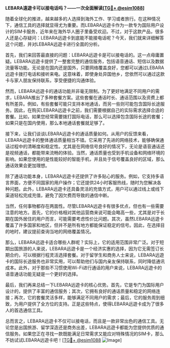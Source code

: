 **LEBARA遠遊卡可以接电话吗？——一次全面解读[[TG💪+ @esim1088](https://t.me/s/esim1088)]**

随着全球化的推进，越来越多的人选择到海外工作、学习或者旅行。在这种情况下，通信工具的选择就显得尤为重要。而LEBARA远遊卡作为一款专为国际用户设计的SIM卡服务，近年来在海外华人圈子里备受欢迎。不过，对于这款产品，很多人还是心存疑问：LEBARA远遊卡到底能不能接电话呢？今天，我们就来详细解答这个问题，并对LEBARA远遊卡进行全面的分析。

首先，我们来回答最直接的问题：LEBARA远遊卡是可以接电话的。这一点毋庸置疑。LEBARA远遊卡提供了一整套完整的通信服务，包括语音通话、短信以及数据流量等功能。无论是在国内还是国外，只要网络覆盖良好，您都可以通过LEBARA远遊卡拨打电话和接听来电。这意味着，即使身处异国他乡，您依然可以通过这款卡与家人朋友保持联系，享受便捷的沟通体验。

然而，LEBARA远遊卡的通话功能并非毫无限制。为了更好地满足不同用户的需求，LEBARA推出了多种套餐方案。这些套餐在通话时长、通话范围以及资费上都有所差异。例如，有些套餐可能只支持本地通话，而另一些则可能包含国际长途服务。因此，在购买LEBARA远遊卡之前，我们需要根据自己的实际需求选择合适的套餐。比如，如果您经常需要拨打国际电话，那么可以选择包含国际长途的套餐；如果只是在国内使用，那么本地通话套餐就足够了。

接下来，让我们谈谈LEBARA远遊卡的通话质量如何。从用户的反馈来看，LEBARA远遊卡的整体通话质量相当不错。它采用了先进的网络技术，能够确保通话过程中的清晰度和稳定性。尤其是在网络信号良好的情况下，无论是语音通话还是视频通话，都能带来流畅的体验。当然，通话质量也受到手机设备和网络环境的影响。如果您使用的是性能较好的智能手机，并且处于信号覆盖良好的区域，那么通话效果会更加理想。

除了通话功能本身，LEBARA远遊卡还提供了许多贴心的服务。例如，它支持多语言界面，方便不同国家的用户操作；它还提供24小时客服热线，随时为您解决各种问题。此外，LEBARA远遊卡还具备灵活的充值方式，用户可以通过线上或线下渠道轻松完成充值，避免了因欠费而导致的通信中断。

当然，任何事物都存在两面性。尽管LEBARA远遊卡有很多优点，但也有一些需要注意的地方。首先，它的价格相对其他运营商来说可能会略高一些，尤其是对于长期在国外居住的用户而言，可能需要考虑性价比问题。其次，虽然LEBARA远遊卡覆盖了许多国家和地区，但并不是所有地方都能保证稳定的信号。因此，在选择目的地时，建议提前查询当地的网络覆盖情况。

那么，LEBARA远遊卡适合哪些人群呢？实际上，它的适用范围非常广泛。对于短期出国旅游的人来说，LEBARA远遊卡是一个经济实惠的选择，因为它无需签订长期合约，可以根据行程灵活选择套餐。对于留学生和商务人士来说，LEBARA远遊卡的国际长途服务也非常实用，可以帮助他们与国内亲友保持联系，同时降低通讯成本。此外，对于那些不习惯使用Wi-Fi进行通话的用户来说，LEBARA远遊卡的语音通话功能无疑是一个更好的选择。

最后，我们再来总结一下LEBARA远遊卡的核心优势。首先，它是专门为国际用户设计的，提供了丰富的通信服务；其次，它拥有良好的通话质量和稳定的网络连接；再次，它的套餐灵活多样，能够满足不同用户的需求；最后，它的服务周到细致，为用户提供了全方位的支持。正是这些特点，使得LEBARA远遊卡成为了很多人的首选通信工具。

总而言之，LEBARA远遊卡不仅可以接电话，而且是一款非常出色的通信工具。无论您是出国旅游、留学深造还是商务出差，LEBARA远遊卡都能为您提供优质的通信服务。如果您正在寻找一款既能满足日常需求又能应对特殊情况的SIM卡，那么不妨试试LEBARA远遊卡吧！[[TG💪+ @esim1088](https://t.me/s/esim1088) ![Image](https://i.postimg.cc/4NQfJmqS/Snipaste-2025-05-13-00-14-12.png)]